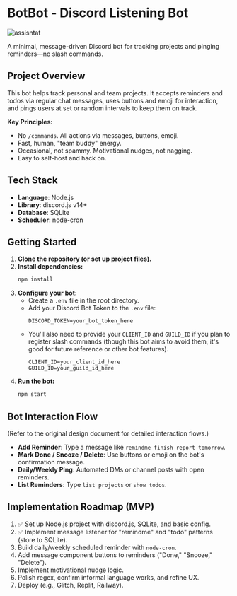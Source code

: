 # BotBot - Discord Listening Bot
![assisntat](https://github.com/user-attachments/assets/f6f5567e-2fff-4742-8534-99cb10153d33)

A minimal, message-driven Discord bot for tracking projects and pinging reminders—no slash commands.

## Project Overview

This bot helps track personal and team projects. It accepts reminders and todos via regular chat messages, uses buttons and emoji for interaction, and pings users at set or random intervals to keep them on track.

**Key Principles:**

- No `/commands`. All actions via messages, buttons, emoji.
- Fast, human, "team buddy" energy.
- Occasional, not spammy. Motivational nudges, not nagging.
- Easy to self-host and hack on.

## Tech Stack

- **Language**: Node.js
- **Library**: discord.js v14+
- **Database**: SQLite
- **Scheduler**: node-cron

## Getting Started

1.  **Clone the repository (or set up project files).**
2.  **Install dependencies:**
    ```bash
    npm install
    ```
3.  **Configure your bot:**
    *   Create a `.env` file in the root directory.
    *   Add your Discord Bot Token to the `.env` file:
        ```
        DISCORD_TOKEN=your_bot_token_here
        ```
    *   You'll also need to provide your `CLIENT_ID` and `GUILD_ID` if you plan to register slash commands (though this bot aims to avoid them, it's good for future reference or other bot features).
        ```
        CLIENT_ID=your_client_id_here
        GUILD_ID=your_guild_id_here 
        ```
4.  **Run the bot:**
    ```bash
    npm start
    ```

## Bot Interaction Flow

(Refer to the original design document for detailed interaction flows.)

-   **Add Reminder**: Type a message like `remindme finish report tomorrow`.
-   **Mark Done / Snooze / Delete**: Use buttons or emoji on the bot's confirmation message.
-   **Daily/Weekly Ping**: Automated DMs or channel posts with open reminders.
-   **List Reminders**: Type `list projects` or `show todos`.

## Implementation Roadmap (MVP)

1.  ✅ Set up Node.js project with discord.js, SQLite, and basic config.
2.   ✅ Implement message listener for "remindme" and "todo" patterns (store to SQLite).
3.  Build daily/weekly scheduled reminder with `node-cron`.
4.   Add message component buttons to reminders ("Done," "Snooze," "Delete").
5.  Implement motivational nudge logic.
6.  Polish regex, confirm informal language works, and refine UX.
7.  Deploy (e.g., Glitch, Replit, Railway).

